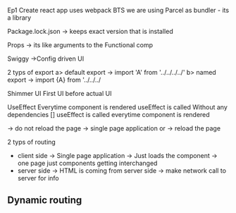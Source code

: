 Ep1
Create react app uses webpack BTS
we are using Parcel as bundler - its a library

Package.lock.json -> keeps exact version that is installed

Props -> its like arguments to the Functional comp

Swiggy ->Config driven UI

2 typs of export
a> default export -> import 'A' from '../../../../'
b> named export -> import {A} from '../../../

Shimmer UI
First UI before actual UI

UseEffect
Everytime component is rendered useEffect is called
Without any dependencies [] useEffect is called everytime component is rendered

<Link> -> do not reload the page -> single page application
 or <a> -> reload the page

2 typs of routing

- client side -> Single page application -> Just loads the component -> one page just components getting interchanged
- server side -> HTML is coming from server side -> make network call to server for info

## Dynamic routing
